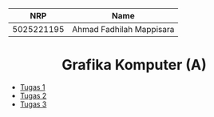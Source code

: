 <div align=center>

|    NRP     |      Name      |
| :--------: | :------------: |
| 5025221195 | Ahmad Fadhilah Mappisara |

# Grafika Komputer (A)
</div>

- [Tugas 1](/tugas1/)
- [Tugas 2](/tugas2/)
- [Tugas 3](/tugas3/)
